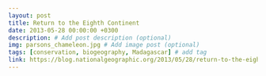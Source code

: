 ```yaml
---
layout: post
title: Return to the Eighth Continent
date: 2013-05-28 00:00:00 +0300
description: # Add post description (optional)
img: parsons_chameleon.jpg # Add image post (optional)
tags: [conservation, biogeography, Madagascar] # add tag
link: https://blog.nationalgeographic.org/2013/05/28/return-to-the-eighth-continent
---
```

